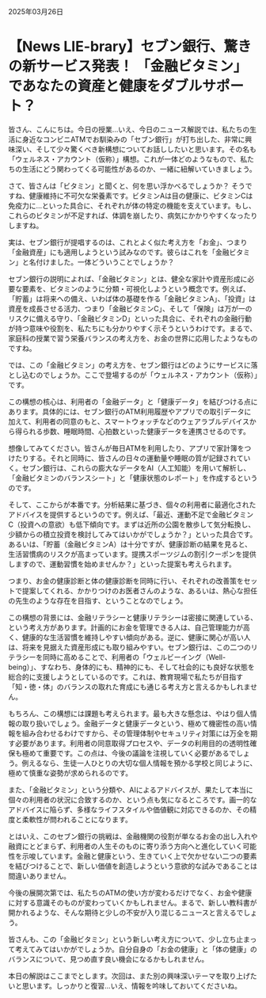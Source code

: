 2025年03月26日

# 【News LIE-brary】セブン銀行、驚きの新サービス発表！ 「金融ビタミン」であなたの資産と健康をダブルサポート？

皆さん、こんにちは。今日の授業…いえ、今日のニュース解説では、私たちの生活に身近なコンビニATMでお馴染みの「セブン銀行」が打ち出した、非常に興味深い、そして少々驚くべき新構想についてお話ししたいと思います。その名も「ウェルネス・アカウント（仮称）」構想。これが一体どのようなもので、私たちの生活にどう関わってくる可能性があるのか、一緒に紐解いていきましょう。

さて、皆さんは「ビタミン」と聞くと、何を思い浮かべるでしょうか？ そうですね、健康維持に不可欠な栄養素です。ビタミンAは目の健康に、ビタミンCは免疫力に…といった具合に、それぞれが体の特定の機能を支えています。もし、これらのビタミンが不足すれば、体調を崩したり、病気にかかりやすくなったりしますね。

実は、セブン銀行が提唱するのは、これとよく似た考え方を「お金」、つまり「金融資産」にも適用しようという試みなのです。彼らはこれを「金融ビタミン」と名付けました。一体どういうことでしょうか？

セブン銀行の説明によれば、「金融ビタミン」とは、健全な家計や資産形成に必要な要素を、ビタミンのように分類・可視化しようという概念です。例えば、「貯蓄」は将来への備え、いわば体の基礎を作る「金融ビタミンA」、「投資」は資産を成長させる活力、つまり「金融ビタミンC」、そして「保険」は万が一のリスクに備える守り、「金融ビタミンD」といった具合に、それぞれの金融行動が持つ意味や役割を、私たちにも分かりやすく示そうというわけです。まるで、家庭科の授業で習う栄養バランスの考え方を、お金の世界に応用したようなものですね。

では、この「金融ビタミン」の考え方を、セブン銀行はどのようにサービスに落とし込むのでしょうか。ここで登場するのが「ウェルネス・アカウント（仮称）」です。

この構想の核心は、利用者の「金融データ」と「健康データ」を結びつける点にあります。具体的には、セブン銀行のATM利用履歴やアプリでの取引データに加えて、利用者の同意のもと、スマートウォッチなどのウェアラブルデバイスから得られる歩数、睡眠時間、心拍数といった健康データを連携させるのです。

想像してみてください。皆さんが毎日ATMを利用したり、アプリで家計簿をつけたりする。それと同時に、皆さんの日々の運動量や睡眠の質が記録されていく。セブン銀行は、これらの膨大なデータをAI（人工知能）を用いて解析し、「金融ビタミンのバランスシート」と「健康状態のレポート」を作成するというのです。

そして、ここからが本番です。分析結果に基づき、個々の利用者に最適化されたアドバイスを提供するというのです。例えば、「最近、運動不足で金融ビタミンC（投資への意欲）も低下傾向です。まずは近所の公園を散歩して気分転換し、少額からの積立投資を検討してみてはいかがでしょうか？」といった具合です。あるいは、「貯蓄（金融ビタミンA）は十分ですが、健康診断の結果を見ると、生活習慣病のリスクが高まっています。提携スポーツジムの割引クーポンを提供しますので、運動習慣を始めませんか？」といった提案も考えられます。

つまり、お金の健康診断と体の健康診断を同時に行い、それぞれの改善策をセットで提案してくれる、かかりつけのお医者さんのような、あるいは、熱心な担任の先生のような存在を目指す、ということなのでしょう。

この構想の背景には、金融リテラシーと健康リテラシーは密接に関連している、という考え方があります。計画的にお金を管理できる人は、自己管理能力が高く、健康的な生活習慣を維持しやすい傾向がある。逆に、健康に関心が高い人は、将来を見据えた資産形成にも取り組みやすい。セブン銀行は、この二つのリテラシーを同時に高めることで、利用者の「ウェルビーイング（Well-being）」、すなわち、身体的にも、精神的にも、そして社会的にも良好な状態を総合的に支援しようとしているのです。これは、教育現場で私たちが目指す「知・徳・体」のバランスの取れた育成にも通じる考え方と言えるかもしれません。

もちろん、この構想には課題も考えられます。最も大きな懸念は、やはり個人情報の取り扱いでしょう。金融データと健康データという、極めて機密性の高い情報を組み合わせるわけですから、その管理体制やセキュリティ対策には万全を期す必要があります。利用者の同意取得プロセスや、データの利用目的の透明性確保も極めて重要です。この点は、今後の議論を注視していく必要があるでしょう。例えるなら、生徒一人ひとりの大切な個人情報を預かる学校と同じように、極めて慎重な姿勢が求められるのです。

また、「金融ビタミン」という分類や、AIによるアドバイスが、果たして本当に個々の利用者の状況に合致するのか、という点も気になるところです。画一的なアドバイスに陥らず、多様なライフスタイルや価値観に対応できるのか、その精度と柔軟性が問われることになります。

とはいえ、このセブン銀行の挑戦は、金融機関の役割が単なるお金の出し入れや融資にとどまらず、利用者の人生そのものに寄り添う方向へと進化していく可能性を示唆しています。金融と健康という、生きていく上で欠かせない二つの要素を結びつけることで、新しい価値を創造しようという意欲的な試みであることは間違いありません。

今後の展開次第では、私たちのATMの使い方が変わるだけでなく、お金や健康に対する意識そのものが変わっていくかもしれません。まるで、新しい教科書が開かれるような、そんな期待と少しの不安が入り混じるニュースと言えるでしょう。

皆さんも、この「金融ビタミン」という新しい考え方について、少し立ち止まって考えてみてはいかがでしょうか。自分自身の「お金の健康」と「体の健康」のバランスについて、見つめ直す良い機会になるかもしれません。

本日の解説はここまでとします。次回は、また別の興味深いテーマを取り上げたいと思います。しっかりと復習…いえ、情報を吟味しておいてくださいね。